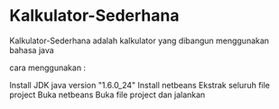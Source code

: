 # Kalkulator-Sederhana
Kalkulator-Sederhana adalah kalkulator yang dibangun menggunakan bahasa java

cara menggunakan :

Install JDK java version "1.6.0_24"
Install netbeans
Ekstrak seluruh file project
Buka netbeans
Buka file project dan jalankan
